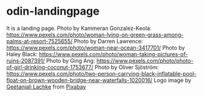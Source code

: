 # odin-landingpage
It is a landing page.
Photo by Kammeran Gonzalez-Keola: https://www.pexels.com/photo/woman-lying-on-green-grass-among-palms-at-resort-7525655/
Photo by Darren Lawrence: https://www.pexels.com/photo/woman-near-ocean-3417701/
Photo by Haley Black: https://www.pexels.com/photo/woman-taking-pictures-of-ruins-2087391/
Photo by Ging Ang: https://www.pexels.com/photo/photo-of-girl-drinking-coconut-1753677/
Photo by Oliver Sjöström: https://www.pexels.com/photo/two-person-carrying-black-inflatable-pool-float-on-brown-wooden-bridge-near-waterfalls-1020016/
Logo image by <a href="https://pixabay.com/users/lachkegeetanjali-10444515/?utm_source=link-attribution&utm_medium=referral&utm_campaign=image&utm_content=8666399">Geetanjali Lachke</a> from <a href="https://pixabay.com//?utm_source=link-attribution&utm_medium=referral&utm_campaign=image&utm_content=8666399">Pixabay</a>
